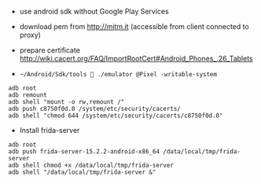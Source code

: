 - use android sdk without Google Play Services

- download pem from http://mitm.it (accessible from client connected to proxy)
- prepare certificate http://wiki.cacert.org/FAQ/ImportRootCert#Android_Phones_.26_Tablets
- `~/Android/Sdk/tools  ./emulator @Pixel -writable-system`
```
adb root
adb remount
adb shell "mount -o rw,remount /"
adb push c8750f0d.0 /system/etc/security/cacerts/
adb shell "chmod 644 /system/etc/security/cacerts/c8750f0d.0"
```

- Install frida-server

```
adb root
adb push frida-server-15.2.2-android-x86_64 /data/local/tmp/frida-server
adb shell chmod +x /data/local/tmp/frida-server
adb shell "/data/local/tmp/frida-server &"
```